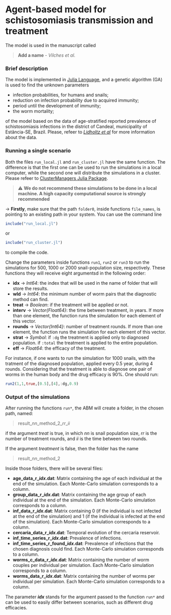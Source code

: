 # Agent-based model for schistosomiasis transmission and treatment

The model is used in the manuscript called 

> **Add a name** - *Vilches et al.*

### Brief description

The model is implemented in [Julia Language](https://julialang.org/project/), and a genetic algorithm (GA) is used to find the unknown parameters

* infection probabilities, for humans and snails;
* reduction on infection probability due to acquired immunity;
* period until the development of immunity;
* the worm mortality;

of the model based on the data of age-stratified reported prevalence of schistosomiasis infections in the district of Candeal, municipality of Estância-SE, Brazil. Please, refeer to [*Lidholtz et al*](https://journals.plos.org/plosntds/article?id=10.1371/journal.pntd.0006274) for more information about the data.

### Running a single scenario

Both the files `run_local.jl` and `run_cluster.jl` have the same function. The difference is that the first one can be used to run the simulations in a local computer, while the second one will distribute the simulations in a cluster. Please refeer to [ClusterManagers Julia Package](https://github.com/JuliaParallel/ClusterManagers.jl).

> :warning: **We do not recommend these simulations to be done in a local machine. A high capacity computational source is strongly recommended**


&rarr; **Firstly**, make sure that the path `folder0`, inside functions `file_names`, is pointing to an existing path in your system. You can use the command line

```julia
include("run_local.jl")
```

or


```julia
include("run_cluster.jl")
```

to compile the code. 

Change the parameters inside functions `run1`, `run2` or `run3` to run the simulations for 500, 1000 or 2000 snail-population size, respectively. These functions they will receive eight argumentsd in the following order:

<!-- idx,wld=1,treat=false,interv=[0],roundss=[0],strat=:dg,eff=0.0,et=0 -->
- **idx** &rarr; *Int64*: the index that will be used in the name of folder that will store the results.
- **wld** &rarr; *Int64*: the minimum number of worm pairs that the diagnostic method can find.
- **treat** &rarr; *Boolean*: if the treatment will be applied or not.
- **interv** &rarr; *Vector{Float64}*: the time between treatment, in years. If more than one element, the function runs the simulation for each element of this vector.
- **rounds** &rarr; *Vector{Int64}*: number of treatment rounds. If more than one element, the function runs the simulation for each element of this vector.
- **strat** &rarr; *Symbol*: if `:dg` the treatment is applied only to diagnosed population. if `:total` the treatment is applied to the entire population.
- **eff** &rarr; *Float64*: the efficacy of the treatment.

For instance, if one wants to run the simulation for 1000 snails, with the tratment of the diagnosed population, applied every 0.5 year, during 4 rounds. Considering that the treatment is able to diagnose one pair of worms in the human body and the drug efficacy is 90%. One should run:

```julia
run2(1,1,true,[0.5],[4],:dg,0.9)
```

### Output of the simulations

After running the functions `run*`, the ABM will create a folder, in the chosen path, named:

> result\_*nn*\_method\_2\_*rr*\_*ii*

if the argument *treat* is true, in which *nn* is snail population size, *rr* is the number of treatment rounds, and *ii* is the time between two rounds.

If the argument *treatment* is false, then the folder has the name

> result\_*nn*\_method_2

Inside those folders, there will be several files:

- **age\_data\_r\__idx_.dat**: Matrix containing the age of each individual at the end of the simulation. Each Monte-Carlo simulation corresponds to a column.
- **group_data_r\__idx_.dat**: Matrix containing the age group of each individual at the end of the simulation. Each Monte-Carlo simulation corresponds to a column.
- **inf_data_r\__idx_.dat**: Matrix containing 0 (if the individual is not infected at the end of the simulation) and 1 (if the individual is infected at the end of the simulation). Each Monte-Carlo simulation corresponds to a column.
- **cercaria_data_r\__idx_.dat**: Temporal evolution of the cercaria reservoir.
- **inf_time_series_r\__idx_.dat**: Prevalence of infections. 
- **inf_time_series_r_found\__idx_.dat**: Prevalence of infections that the chosen diagnosis could find. Each Monte-Carlo simulation corresponds to a column.
- **worms_c_data_r\__idx_.dat**: Matrix containing the number of worm couples per individual per simulation. Each Monte-Carlo simulation corresponds to a column.
- **worms_data_r\__idx_.dat**: Matrix containing the number of worms per individual per simulation. Each Monte-Carlo simulation corresponds to a column.

The parameter **_idx_** stands for the argument passed to the function `run*` and can be used to easily differ between scenarios, such as different drug efficacies.
